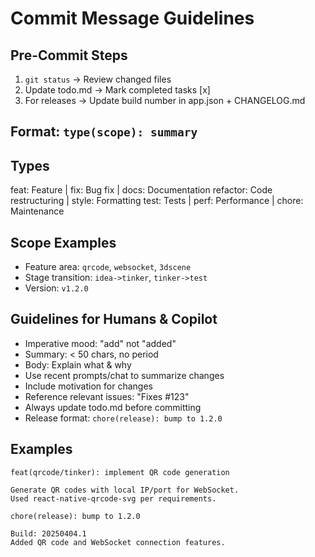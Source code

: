 # Commit Message Guidelines

## Pre-Commit Steps
1. `git status` → Review changed files
2. Update todo.md → Mark completed tasks [x]
3. For releases → Update build number in app.json + CHANGELOG.md

## Format: `type(scope): summary`

## Types
feat: Feature | fix: Bug fix | docs: Documentation
refactor: Code restructuring | style: Formatting
test: Tests | perf: Performance | chore: Maintenance

## Scope Examples
- Feature area: `qrcode`, `websocket`, `3dscene`
- Stage transition: `idea->tinker`, `tinker->test`
- Version: `v1.2.0`

## Guidelines for Humans & Copilot
- Imperative mood: "add" not "added"
- Summary: < 50 chars, no period
- Body: Explain what & why
- Use recent prompts/chat to summarize changes
- Include motivation for changes
- Reference relevant issues: "Fixes #123"
- Always update todo.md before committing
- Release format: `chore(release): bump to 1.2.0`

## Examples
```
feat(qrcode/tinker): implement QR code generation

Generate QR codes with local IP/port for WebSocket.
Used react-native-qrcode-svg per requirements.
```

```
chore(release): bump to 1.2.0

Build: 20250404.1
Added QR code and WebSocket connection features.
```
